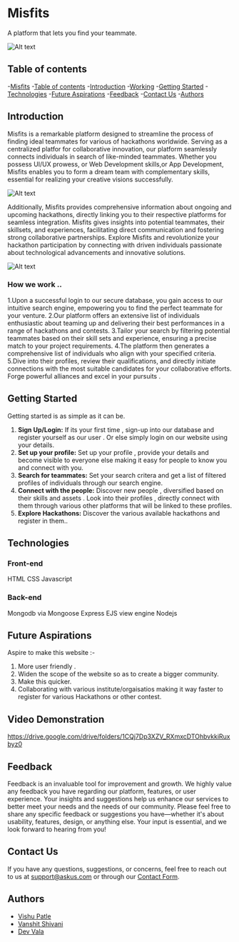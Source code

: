 # Misfits
A platform that lets you find your teammate.

![Alt text](<WhatsApp Image 2023-10-06 at 02.12.46.jpg>)
## Table of contents
-[Misfits](#misfits)
-[Table of contents](#table-of-contents)
-[Introduction](#introduction)
-[Working](#how-we-work)
-[Getting Started](#getting-started)
-[Technologies](#technologies)
-[Future Aspirations](#future-aspirations)
-[Feedback](#feedback)
-[Contact Us](#contact-us)
-[Authors](#authors)
## Introduction

Misfits is a remarkable platform designed to streamline the process of finding ideal teammates for various of hackathons worldwide.
Serving as a centralized platfor for collaborative innovation, our platform seamlessly connects individuals in search of like-minded teammates.
Whether you possess  UI/UX prowess, or Web Development skills,or App Development, Misfits enables you to form a dream team with complementary skills, essential for realizing your creative visions successfully.

![Alt text](<WhatsApp Image 2023-10-06 at 02.58.20-1.jpg>)


Additionally, Misfits provides comprehensive information about ongoing and upcoming hackathons, directly linking you to their respective platforms for seamless integration.
Misfits gives insights into potential teammates, their skillsets, and experiences, facilitating direct communication and fostering strong collaborative partnerships. 
Explore Misfits and revolutionize your hackathon participation by connecting with driven individuals passionate about technological advancements and innovative solutions.

![Alt text](<WhatsApp Image 2023-10-06 at 02.58.20.jpg>)

### How we work ..

1.Upon a successful login to our secure database, you gain access to our intuitive search engine, empowering you to find the perfect teammate for your venture.
2.Our platform offers an extensive list of individuals enthusiastic about teaming up and delivering their best performances in a range of hackathons and contests.
3.Tailor your search by filtering potential teammates based on their skill sets and experience, ensuring a precise match to your project requirements.
4.The platform then generates a comprehensive list of individuals who align with your specified criteria.
5.Dive into their profiles, review their qualifications, and directly initiate connections with the most suitable candidates for your collaborative efforts. Forge powerful alliances and excel in your pursuits .


## Getting Started
Getting started is as simple as it can be.
1. **Sign Up/Login:** If its your first time , sign-up into our database and register yourself as our user . Or else simply login on our website using your details.
2. **Set up your profile:** Set up your profile , provide your details and become visible to everyone else making it easy for people  to know you and connect with you. 
3. **Search for teammates:** Set your search critera and get a list of filtered profiles  of individuals through our search engine. 
4. **Connect with the people:** Discover new people , diversified based on their skills and assets . Look into their profiles , directly connect with them through various other platforms that will be linked to these profiles.
5. **Explore Hackathons:** Discover the various available hackathons and register in them.. 

## Technologies
### Front-end
HTML
CSS
Javascript
### Back-end
Mongodb via Mongoose
Express
EJS view engine
Nodejs

## Future Aspirations

Aspire to make this website :-
1. More user friendly .
2. Widen the  scope of the website so as to create a bigger community.
3. Make this quicker.
4. Collaborating with various institute/orgaisatios making it way faster to register for various Hackathons or other contest.

## Video Demonstration 

https://drive.google.com/drive/folders/1CQj7Dp3XZV_RXmxcDTOhbvkkiRuxbyz0

## Feedback

Feedback is an invaluable tool for improvement and growth. We highly value any feedback you have regarding our platform, features, or user experience. Your insights and suggestions help us enhance our services to better meet your needs and the needs of our community. Please feel free to share any specific feedback or suggestions you have—whether it's about usability, features, design, or anything else. Your input is essential, and we look forward to hearing from you!


## Contact Us

If you have any questions, suggestions, or concerns, feel free to reach out to us at [support@askus.com](mailto:support@askus.com) or through our [Contact Form](https://www.askus.com/contact).
## Authors

- [Vishu Patle](https://www.github.com/vishu0310)
- [Vanshit Shivani](https://www.github.com/Silence2612)
- [Dev Vala](https://github.com/DevVala)